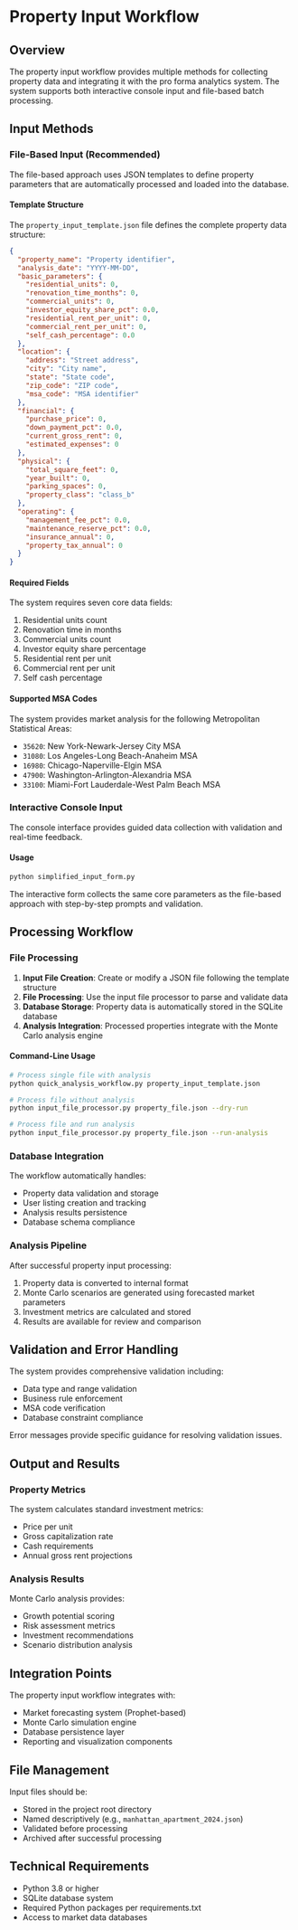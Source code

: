 # Property Input Workflow

## Overview

The property input workflow provides multiple methods for collecting property data and integrating it with the pro forma analytics system. The system supports both interactive console input and file-based batch processing.

## Input Methods

### File-Based Input (Recommended)

The file-based approach uses JSON templates to define property parameters that are automatically processed and loaded into the database.

#### Template Structure

The `property_input_template.json` file defines the complete property data structure:

```json
{
  "property_name": "Property identifier",
  "analysis_date": "YYYY-MM-DD",
  "basic_parameters": {
    "residential_units": 0,
    "renovation_time_months": 0,
    "commercial_units": 0,
    "investor_equity_share_pct": 0.0,
    "residential_rent_per_unit": 0,
    "commercial_rent_per_unit": 0,
    "self_cash_percentage": 0.0
  },
  "location": {
    "address": "Street address",
    "city": "City name",
    "state": "State code",
    "zip_code": "ZIP code",
    "msa_code": "MSA identifier"
  },
  "financial": {
    "purchase_price": 0,
    "down_payment_pct": 0.0,
    "current_gross_rent": 0,
    "estimated_expenses": 0
  },
  "physical": {
    "total_square_feet": 0,
    "year_built": 0,
    "parking_spaces": 0,
    "property_class": "class_b"
  },
  "operating": {
    "management_fee_pct": 0.0,
    "maintenance_reserve_pct": 0.0,
    "insurance_annual": 0,
    "property_tax_annual": 0
  }
}
```

#### Required Fields

The system requires seven core data fields:
1. Residential units count
2. Renovation time in months
3. Commercial units count
4. Investor equity share percentage
5. Residential rent per unit
6. Commercial rent per unit
7. Self cash percentage

#### Supported MSA Codes

The system provides market analysis for the following Metropolitan Statistical Areas:
- `35620`: New York-Newark-Jersey City MSA
- `31080`: Los Angeles-Long Beach-Anaheim MSA
- `16980`: Chicago-Naperville-Elgin MSA
- `47900`: Washington-Arlington-Alexandria MSA
- `33100`: Miami-Fort Lauderdale-West Palm Beach MSA

### Interactive Console Input

The console interface provides guided data collection with validation and real-time feedback.

#### Usage

```bash
python simplified_input_form.py
```

The interactive form collects the same core parameters as the file-based approach with step-by-step prompts and validation.

## Processing Workflow

### File Processing

1. **Input File Creation**: Create or modify a JSON file following the template structure
2. **File Processing**: Use the input file processor to parse and validate data
3. **Database Storage**: Property data is automatically stored in the SQLite database
4. **Analysis Integration**: Processed properties integrate with the Monte Carlo analysis engine

#### Command-Line Usage

```bash
# Process single file with analysis
python quick_analysis_workflow.py property_input_template.json

# Process file without analysis
python input_file_processor.py property_file.json --dry-run

# Process file and run analysis
python input_file_processor.py property_file.json --run-analysis
```

### Database Integration

The workflow automatically handles:
- Property data validation and storage
- User listing creation and tracking
- Analysis results persistence
- Database schema compliance

### Analysis Pipeline

After successful property input processing:
1. Property data is converted to internal format
2. Monte Carlo scenarios are generated using forecasted market parameters
3. Investment metrics are calculated and stored
4. Results are available for review and comparison

## Validation and Error Handling

The system provides comprehensive validation including:
- Data type and range validation
- Business rule enforcement
- MSA code verification
- Database constraint compliance

Error messages provide specific guidance for resolving validation issues.

## Output and Results

### Property Metrics

The system calculates standard investment metrics:
- Price per unit
- Gross capitalization rate
- Cash requirements
- Annual gross rent projections

### Analysis Results

Monte Carlo analysis provides:
- Growth potential scoring
- Risk assessment metrics
- Investment recommendations
- Scenario distribution analysis

## Integration Points

The property input workflow integrates with:
- Market forecasting system (Prophet-based)
- Monte Carlo simulation engine
- Database persistence layer
- Reporting and visualization components

## File Management

Input files should be:
- Stored in the project root directory
- Named descriptively (e.g., `manhattan_apartment_2024.json`)
- Validated before processing
- Archived after successful processing

## Technical Requirements

- Python 3.8 or higher
- SQLite database system
- Required Python packages per requirements.txt
- Access to market data databases